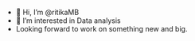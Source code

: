 - 👋 Hi, I’m @ritikaMB
- 👀 I’m interested in Data analysis
- Looking forward to work on something new and big.

<!---
ritikaMB/ritikaMB is a ✨ special ✨ repository because its `README.md` (this file) appears on your GitHub profile.
You can click the Preview link to take a look at your changes.
--->
